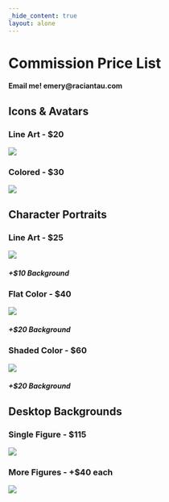```yaml
---
_hide_content: true
layout: alone
---
```


<div id="commissions">
<h1>Commission Price List</h1>
<h4>Email me! emery@raciantau.com</h4>

<h2>Icons & Avatars</h2>
<div class="gallery">
  <div>
    <h3>Line Art - $20</h3>
    <img class="sm" src="/img/commission/icon-lineart.png" />
  </div>
  <div>
    <h3>Colored - $30</h3>
    <img class="sm" src="/img/commission/icon-color.png" />
  </div>
</div>

<h2>Character Portraits</h2>
<div class="gallery">
  <div>
    <h3>Line Art - $25</h3>
    <img src="/img/commission/portrait-lineart.png" />
    <h5>+$10 Background</h5>
  </div>
  <div>
    <h3>Flat Color - $40</h3>
    <img src="/img/commission/portrait-flat.png" />
    <h5>+$20 Background</h5>
  </div>
  <div>
    <h3>Shaded Color - $60</h3>
    <img class="lg" src="/img/commission/portrait-shaded.png" />
    <h5>+$20 Background</h5>
  </div>
</div>

<h2>Desktop Backgrounds</h2>
<div class="gallery">
  <div>
    <h3>Single Figure - $115</h3>
    <img class="lg" src="/img/commission/background-single.png" />
  </div>
  <div>
    <h3>More Figures - +$40 each</h3>
    <img class="lg" src="/img/commission/background-multi.png" />
  </div>
</div>
</div>
